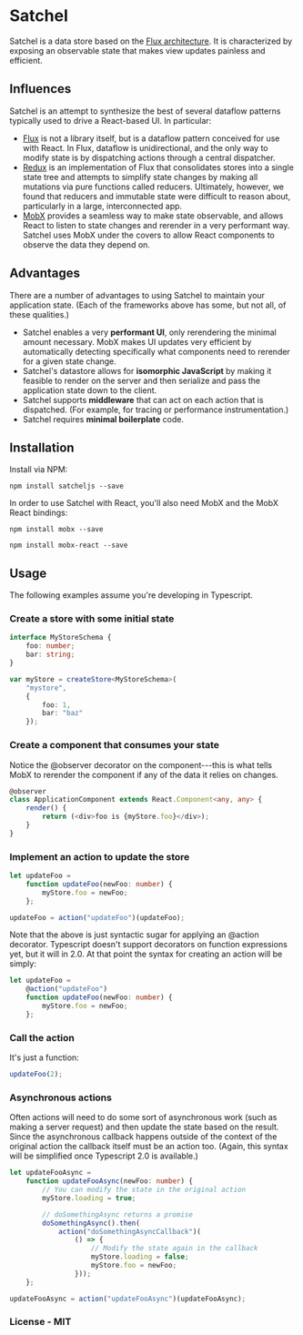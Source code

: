 # Satchel

Satchel is a data store based on the [Flux architecture](http://facebook.github.io/react/blog/2014/05/06/flux.html).  It is characterized by exposing an observable state that makes view updates painless and efficient.


## Influences

Satchel is an attempt to synthesize the best of several dataflow patterns typically used to drive a React-based UI.  In particular:
* [Flux](http://facebook.github.io/react/blog/2014/05/06/flux.html) is not a library itself, but is a dataflow pattern conceived for use with React.  In Flux, dataflow is unidirectional, and the only way to modify state is by dispatching actions through a central dispatcher.
* [Redux](http://redux.js.org/index.html) is an implementation of Flux that consolidates stores into a single state tree and attempts to simplify state changes by making all mutations via pure functions called reducers.  Ultimately, however, we found that reducers and immutable state were difficult to reason about, particularly in a large, interconnected app.
* [MobX](http://mobxjs.github.io/mobx/index.html) provides a seamless way to make state observable, and allows React to listen to state changes and rerender in a very performant way.  Satchel uses MobX under the covers to allow React components to observe the data they depend on.


## Advantages

There are a number of advantages to using Satchel to maintain your application state.  (Each of the frameworks above has some, but not all, of these qualities.)

* Satchel enables a very **performant UI**, only rerendering the minimal amount necessary.  MobX makes UI updates very efficient by automatically detecting specifically what components need to rerender for a given state change.
* Satchel's datastore allows for **isomorphic JavaScript** by making it feasible to render on the server and then serialize and pass the application state down to the client.
* Satchel supports **middleware** that can act on each action that is dispatched.  (For example, for tracing or performance instrumentation.)
* Satchel requires **minimal boilerplate** code.


## Installation
Install via NPM:

`npm install satcheljs --save`

In order to use Satchel with React, you'll also need MobX and the MobX React bindings:

`npm install mobx --save`

`npm install mobx-react --save`


## Usage
The following examples assume you're developing in Typescript.

### Create a store with some initial state
```typescript
interface MyStoreSchema {
    foo: number;
    bar: string;
}

var myStore = createStore<MyStoreSchema>(
    "mystore",
    {
        foo: 1,
        bar: "baz"
    });
```

### Create a component that consumes your state
Notice the @observer decorator on the component---this is what tells MobX to rerender the component if any of the data it relies on changes.

```typescript
@observer
class ApplicationComponent extends React.Component<any, any> {
	render() {
		return (<div>foo is {myStore.foo}</div>);
	}
}
```

### Implement an action to update the store

```typescript
let updateFoo =
	function updateFoo(newFoo: number) {
		myStore.foo = newFoo;
	};

updateFoo = action("updateFoo")(updateFoo);
```

Note that the above is just syntactic sugar for applying an @action decorator.  Typescript doesn't support decorators on function expressions yet, but it will in 2.0.  At that point the syntax for creating an action will be simply:
```typescript
let updateFoo =
	@action("updateFoo")
	function updateFoo(newFoo: number) {
		myStore.foo = newFoo;
	};
```

### Call the action

It's just a function:

```typescript
updateFoo(2);
```

### Asynchronous actions

Often actions will need to do some sort of asynchronous work (such as making a server request) and then update the state based on the result.
Since the asynchronous callback happens outside of the context of the original action the callback itself must be an action too.
(Again, this syntax will be simplified once Typescript 2.0 is available.)

```typescript
let updateFooAsync =
	function updateFooAsync(newFoo: number) {
		// You can modify the state in the original action
		myStore.loading = true;

		// doSomethingAsync returns a promise
		doSomethingAsync().then(
			action("doSomethingAsyncCallback")(
				() => {
					// Modify the state again in the callback
					myStore.loading = false;
					myStore.foo = newFoo;
				}));
	};

updateFooAsync = action("updateFooAsync")(updateFooAsync);
```

### License - MIT
